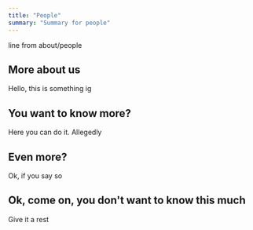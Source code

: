 ```yaml
---
title: "People"
summary: "Summary for people"
---
```


line from about/people

## More about us

Hello, this is something ig

## You want to know more?

Here you can do it. Allegedly

## Even more?

Ok, if you say so

## Ok, come on, you don't want to know this much

Give it a rest
